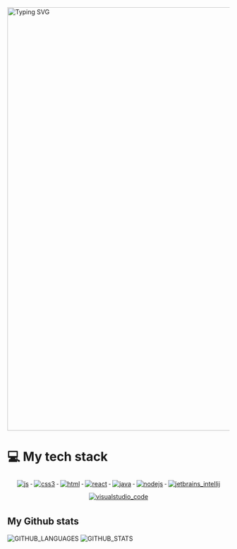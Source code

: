 <a href="https://git.io/typing-svg">
    <img src="https://readme-typing-svg.demolab.com?font=JetBrains+Mono&duration=1000&pause=1000&color=F2F2F2&background=12121200&center=true&vCenter=true&width=435&lines=Ian+Sosa;Frontend+web+developer;Technical+Support;UX+Designer" alt="Typing SVG" style="width: 100vw"/>
</a>

# 💻 My tech stack
<p align="center">
    <a href="#">
        <img src="https://github.com/user-attachments/assets/53ab7afa-67b4-451a-9d26-f3fd11307540" alt="js" style="vertical-align:top; margin:6px 4px">
    </a>
    <a href="#">
        <img src="https://github.com/user-attachments/assets/82a816c3-31fa-4a4b-a62c-adf040d192da" alt="css3" style="vertical-align:top; margin:6px 4px">
    </a>
    <a href="#">
        <img src="https://github.com/user-attachments/assets/a180763d-3fca-4531-ad93-00590cfe2106" alt="html" style="vertical-align:top; margin:6px 4px">
    </a>
    <a href="#">
        <img src="https://github.com/user-attachments/assets/90e30de2-0a78-4057-bfe6-35b9423cb80f" alt="react" style="vertical-align:top; margin:6px 4px">
    </a>
    <a href="#">
        <img src="https://github.com/user-attachments/assets/6b627f8a-6f84-40e8-9611-6afb2aa8ec21" alt="java" style="vertical-align:top; margin:6px 4px">
    </a>
    <a href="#">
        <img src="https://github.com/user-attachments/assets/dce6f5a7-8a5d-48bc-a0c3-844489b97c9e" alt="nodejs" style="vertical-align:top; margin:6px 4px">
    </a>
    <a href="#">
        <img src="https://github.com/user-attachments/assets/8c6e46f5-be0e-4097-a8a9-2c23f14c3676" alt="jetbrains_intellij" style="vertical-align:top; margin:6px 4px">
    </a>
    <a href="#">
        <img src="https://github.com/user-attachments/assets/e9f6ef3b-f5a7-4577-b46a-d6faef1d6571" alt="visualstudio_code" style="vertical-align:top; margin:6px 4px">
    </a>
</p>
<p align="center">

</p>

## My Github stats
![GITHUB_LANGUAGES](https://github-readme-stats.vercel.app/api/top-langs?username=sosaian&show_icons=true&locale=en&theme=highcontrast)
![GITHUB_STATS](https://github-readme-stats.vercel.app/api?username=sosaian&show_icons=true&locale=en&theme=highcontrast)

